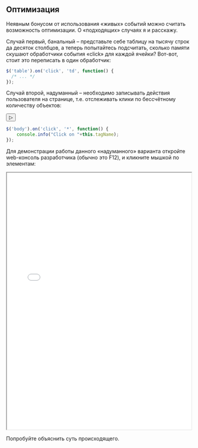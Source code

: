 ## Оптимизация

Неявным бонусом от использования «живых» событий можно считать возможность оптимизации. О «подходящих» случаях я и расскажу.

Случай первый, банальный – представьте себе таблицу на тысячу строк да десяток столбцов, а теперь попытайтесь подсчитать, сколько памяти скушают обработчики события «click» для каждой ячейки? Вот-вот, стоит это переписать в один обработчик:

```javascript
$('table').on('click', 'td', function() { 
  /* ... */
});
```

Случай второй, надуманный – необходимо записывать действия пользователя на странице, т.е. отслеживать клики по бессчётному количеству объектов:

<button class="jqbook run" data-target="#html-example">▷</button>

```javascript
$('body').on('click', '*', function() {
    console.info("Click on "+this.tagName);
});
```

Для демонстрации работы данного «надуманного» варианта откройте web-консоль разработчика (обычно это F12), и кликните мышкой по элементам:

<iframe class="jqbook" id="html-example" width="100%" height="700px" border="0" src="../code/css.selectors.html"></iframe>

Попробуйте объяснить суть происходящего.
